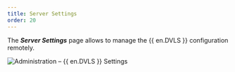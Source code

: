 ```yaml
---
title: Server Settings
order: 20
---
```

The ***Server Settings*** page allows to manage the {{ en.DVLS }} configuration remotely. 

![Administration – {{ en.DVLS }} Settings](https://webdevolutions.azureedge.net/docs/en/server/ServerOp8034.png)
